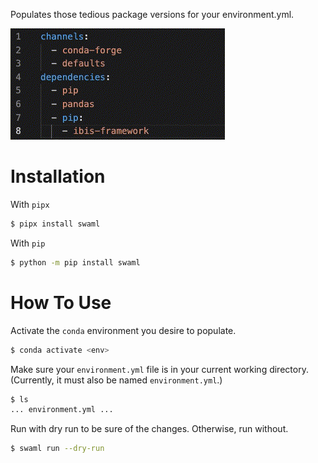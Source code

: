Populates those tedious package versions for your environment.yml.

![swamling](doc/_static/swamling.gif)

# Installation
With `pipx`
```bash
$ pipx install swaml
```
With `pip`
```bash
$ python -m pip install swaml
```
# How To Use
Activate the `conda` environment you desire to populate.
```bash
$ conda activate <env>
```
Make sure your `environment.yml` file is in your current working directory. (Currently, it must also be named `environment.yml`.)
```bash
$ ls
... environment.yml ...
```
Run with dry run to be sure of the changes. Otherwise, run without.
```bash
$ swaml run --dry-run
```
